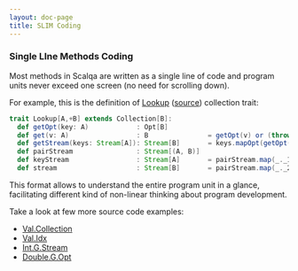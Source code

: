 ```yaml
---
layout: doc-page
title: SLIM Coding
---
```

### Single LIne Methods Coding

Most methods in Scalqa are written as a single line of code and program units never exceed one screen (no need for scrolling down).

For example, this is the definition of 
[Lookup](../../api/scalqa/val/Lookup.html) ([source](https://github.com/scalqa/scalqa/blob/master/core/src/scalqa/val/lookup/__.scala))
collection trait:

```scala
trait Lookup[A,+B] extends Collection[B]:
  def getOpt(key: A)            : Opt[B]
  def get(v: A)                 : B               = getOpt(v) or (throw ZZ.ME(v.tag))
  def getStream(keys: Stream[A]): Stream[B]       = keys.mapOpt(getOpt(_))
  def pairStream                : Stream[(A, B)]
  def keyStream                 : Stream[A]       = pairStream.map(_._1)
  def stream                    : Stream[B]       = pairStream.map(_._2)
```

This format allows to understand the entire program unit in a glance, facilitating different kind 
of non-linear thinking about program development.

Take a look at few more source code examples:

 - [Val.Collection](https://github.com/scalqa/scalqa/blob/master/core/src/scalqa/val/collection/__.scala)
 - [Val.Idx](https://github.com/scalqa/scalqa/blob/master/core/src/scalqa/val/idx/__.scala)
 - [Int.G.Stream](https://github.com/scalqa/scalqa/blob/master/core/src/scalqa/lang/int/g/Stream.scala)
 - [Double.G.Opt](https://github.com/scalqa/scalqa/blob/master/core/src/scalqa/lang/double/g/Opt.scala)
 
 